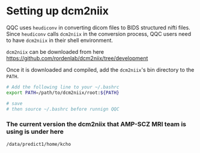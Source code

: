 # Setting up dcm2niix

QQC uses `heudiconv` in converting dicom files to BIDS structured nifti files. Since `heudiconv` calls `dcm2niix` in the conversion process,
QQC users need to have `dcm2niix` in their shell environment.

`dcm2niix` can be downloaded from here https://github.com/rordenlab/dcm2niix/tree/development

Once it is downloaded and compiled, add the `dcm2niix`'s bin directory to the `PATH`.

```sh
# Add the following line to your ~/.bashrc 
export PATH=/path/to/dcm2niix/root:${PATH}

# save
# then source ~/.bashrc before runnign QQC
```


### The current version the dcm2niix that AMP-SCZ MRI team is using is under here
```sh
/data/predict1/home/kcho
```
